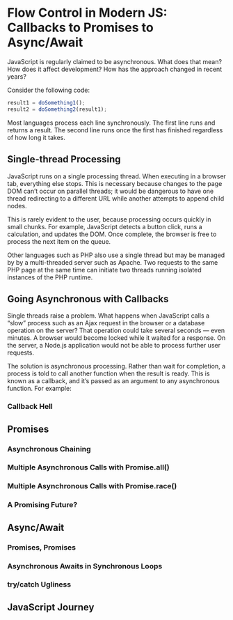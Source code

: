 # Flow Control in Modern JS: Callbacks to Promises to Async/Await

JavaScript is regularly claimed to be asynchronous. What does that mean?
How does it affect development? How has the approach changed in recent
years?

Consider the following code:

```javascript
result1 = doSomething1();
result2 = doSomething2(result1);
```

Most languages process each line synchronously. The first line runs and returns
a result. The second line runs once the first has finished regardless of how long it
takes.

## Single-thread Processing

JavaScript runs on a single processing thread. When executing in a browser tab,
everything else stops. This is necessary because changes to the page DOM can’t
occur on parallel threads; it would be dangerous to have one thread redirecting
to a different URL while another attempts to append child nodes.

This is rarely evident to the user, because processing occurs quickly in small
chunks. For example, JavaScript detects a button click, runs a calculation, and
updates the DOM. Once complete, the browser is free to process the next item
on the queue.

Other languages such as PHP also use a single thread but may be
managed by by a multi-threaded server such as Apache. Two requests
to the same PHP page at the same time can initiate two threads
running isolated instances of the PHP runtime.

## Going Asynchronous with Callbacks

Single threads raise a problem. What happens when JavaScript calls a “slow”
process such as an Ajax request in the browser or a database operation on the
server? That operation could take several seconds — even minutes. A browser
would become locked while it waited for a response. On the server, a Node.js
application would not be able to process further user requests.

The solution is asynchronous processing. Rather than wait for completion, a
process is told to call another function when the result is ready. This is known as
a callback, and it’s passed as an argument to any asynchronous function. For
example:

<!--
La solución es el procesamiento asincrónico. En lugar de esperar a que se complete, 
se le dice a un proceso que llame a otra función cuando el resultado esté listo. 
Esto se conoce como devolución de llamada y se pasa como argumento a cualquier 
función asincrónica. Por ejemplo: 
-->

### Callback Hell

## Promises

### Asynchronous Chaining

### Multiple Asynchronous Calls with Promise.all()

### Multiple Asynchronous Calls with Promise.race()

### A Promising Future?

## Async/Await

### Promises, Promises
### Asynchronous Awaits in Synchronous Loops
### try/catch Ugliness

## JavaScript Journey
